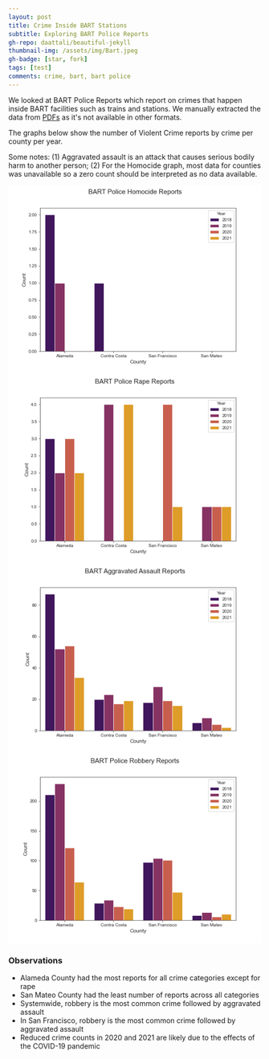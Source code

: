 ```yaml
---
layout: post
title: Crime Inside BART Stations
subtitle: Exploring BART Police Reports
gh-repo: daattali/beautiful-jekyll
thumbnail-img: /assets/img/Bart.jpeg
gh-badge: [star, fork]
tags: [test]
comments: crime, bart, bart police
---
```


We looked at BART Police Reports which report on crimes that happen inside BART facilities such as trains and stations. We manually extracted the data from [PDFs](https://www.bart.gov/sites/default/files/docs/02-2022%20Monthly%20Chief%27s%20Report%20CRB%2003162022.pdf) as it's not available in other formats. 

The graphs below show the number of Violent Crime reports by crime per county per year. 

Some notes: (1) Aggravated assault is an attack that causes serious bodily harm to another person; (2) For the Homocide graph, most data for counties was unavailable so a zero count should be interpreted as no data available.

<p align="center">
  <img src="../assets/img/HomocideReports.png" align="center" width="550"/> 
 
  <img src="../assets/img/RapeReports.png" align="center" width="550"/>
 
  <img src="../assets/img/AggravatedAssaultReports.png" align="center" width="550"/> 

  <img src="../assets/img/RobberyReports.png" align="center" width="550"/>
</p>

### Observations
* Alameda County had the most reports for all crime categories except for rape 
* San Mateo County had the least number of reports across all categories
* Systemwide, robbery is the most common crime followed by aggravated assault
* In San Francisco, robbery is the most common crime followed by aggravated assault
* Reduced crime counts in 2020 and 2021 are likely due to the effects of the COVID-19 pandemic

